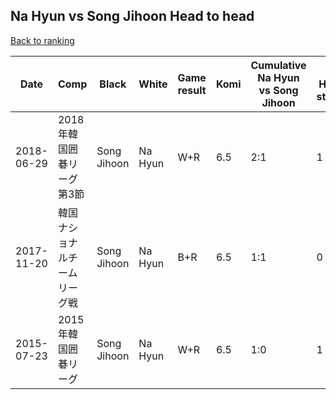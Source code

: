 ## Na Hyun vs Song Jihoon Head to head

[Back to ranking](../../index.md)




| **Date** | **Comp** | **Black** | **White** | **Game result** | **Komi** | **Cumulative Na Hyun vs Song Jihoon** | **Na Hyun streak** | **Song Jihoon streak** | 
| --- | --- | --- | --- | --- | --- | --- | --- | --- |
| 2018-06-29 | 2018年韓国囲碁リーグ第3節 | Song Jihoon | Na Hyun | W+R | 6.5 | 2:1 | 1 | 0 | 
| 2017-11-20 | 韓国ナショナルチームリーグ戦 | Song Jihoon | Na Hyun | B+R | 6.5 | 1:1 | 0 | 1 | 
| 2015-07-23 | 2015年韓国囲碁リーグ | Song Jihoon | Na Hyun | W+R | 6.5 | 1:0 | 1 | 0 |




